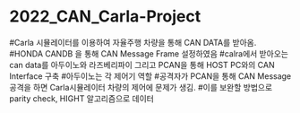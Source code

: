 # 2022_CAN_Carla-Project
#Carla 시뮬레이터를 이용하여 자율주행 차량을 통해 CAN DATA를 받아옴. 
#HONDA CANDB 을 통해 CAN Message Frame 설정하였음 
#calra에서 받아오는 can data를 아두이노와 라즈베리파이 그리고 PCAN을 통해 HOST PC와의 CAN Interface 구축 
#아두이노는 각 제어기 역할 
#공격자가 PCAN을 통해 CAN Message공격을 하면 Carla시뮬레이터 차량의 제어에 문제가 생김. 
#이를 보완할 방법으로 parity check, HIGHT 알고리즘으로 데이터
